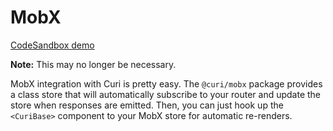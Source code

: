 # MobX

[CodeSandbox demo](https://codesandbox.io/s/github/pshrmn/curi/tree/master/examples/react/mobx)

**Note:** This may no longer be necessary.

MobX integration with Curi is pretty easy. The `@curi/mobx` package provides a class store that will automatically subscribe to your router and update the store when responses are emitted. Then, you can just hook up the `<CuriBase>` component to your MobX store for automatic re-renders.
